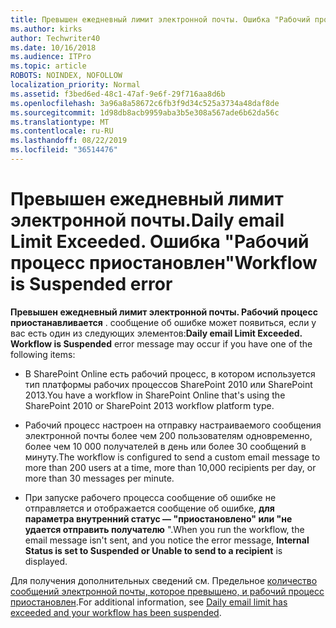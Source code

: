 ```yaml
---
title: Превышен ежедневный лимит электронной почты. Ошибка "Рабочий процесс приостановлен"
ms.author: kirks
author: Techwriter40
ms.date: 10/16/2018
ms.audience: ITPro
ms.topic: article
ROBOTS: NOINDEX, NOFOLLOW
localization_priority: Normal
ms.assetid: f3bed6ed-48c1-47af-9e6f-29f716aa8d6b
ms.openlocfilehash: 3a96a8a58672c6fb3f9d34c525a3734a48daf8de
ms.sourcegitcommit: 1d98db8acb9959aba3b5e308a567ade6b62da56c
ms.translationtype: MT
ms.contentlocale: ru-RU
ms.lasthandoff: 08/22/2019
ms.locfileid: "36514476"
---
```

# <a name="daily-email-limit-exceeded-workflow-is-suspended-error"></a><span data-ttu-id="cd7fb-103">Превышен ежедневный лимит электронной почты.</span><span class="sxs-lookup"><span data-stu-id="cd7fb-103">Daily email Limit Exceeded.</span></span> <span data-ttu-id="cd7fb-104">Ошибка "Рабочий процесс приостановлен"</span><span class="sxs-lookup"><span data-stu-id="cd7fb-104">Workflow is Suspended error</span></span>

 <span data-ttu-id="cd7fb-105">**Превышен ежедневный лимит электронной почты. Рабочий процесс приостанавливается** . сообщение об ошибке может появиться, если у вас есть один из следующих элементов:</span><span class="sxs-lookup"><span data-stu-id="cd7fb-105">**Daily email Limit Exceeded. Workflow is Suspended** error message may occur if you have one of the following items:</span></span> 
  
- <span data-ttu-id="cd7fb-106">В SharePoint Online есть рабочий процесс, в котором используется тип платформы рабочих процессов SharePoint 2010 или SharePoint 2013.</span><span class="sxs-lookup"><span data-stu-id="cd7fb-106">You have a workflow in SharePoint Online that's using the SharePoint 2010 or SharePoint 2013 workflow platform type.</span></span>
    
- <span data-ttu-id="cd7fb-107">Рабочий процесс настроен на отправку настраиваемого сообщения электронной почты более чем 200 пользователям одновременно, более чем 10 000 получателей в день или более 30 сообщений в минуту.</span><span class="sxs-lookup"><span data-stu-id="cd7fb-107">The workflow is configured to send a custom email message to more than 200 users at a time, more than 10,000 recipients per day, or more than 30 messages per minute.</span></span>
    
- <span data-ttu-id="cd7fb-108">При запуске рабочего процесса сообщение об ошибке не отправляется и отображается сообщение об ошибке, **для параметра внутренний статус — "приостановлено" или "не удается отправить получателю** ".</span><span class="sxs-lookup"><span data-stu-id="cd7fb-108">When you run the workflow, the email message isn't sent, and you notice the error message, **Internal Status is set to Suspended or Unable to send to a recipient** is displayed.</span></span> 
    
<span data-ttu-id="cd7fb-109">Для получения дополнительных сведений см. Предельное [количество сообщений электронной почты, которое превышено, и рабочий процесс приостановлен](https://go.microsoft.com/fwlink/?Linkid=2031137).</span><span class="sxs-lookup"><span data-stu-id="cd7fb-109">For additional information, see [Daily email limit has exceeded and your workflow has been suspended](https://go.microsoft.com/fwlink/?Linkid=2031137).</span></span>
  

